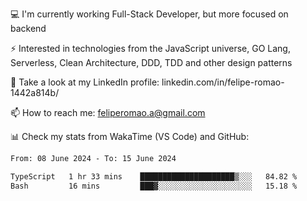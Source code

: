 💻 I'm currently working Full-Stack Developer, but more focused on backend

⚡ Interested in technologies from the JavaScript universe, GO Lang, Serverless, Clean Architecture, DDD, TDD and other design patterns

👥 Take a look at my LinkedIn profile: linkedin.com/in/felipe-romao-1442a814b/

📫 How to reach me: feliperomao.a@gmail.com

📊 Check my stats from WakaTime (VS Code) and GitHub:

<!--START_SECTION:waka-->

```txt
From: 08 June 2024 - To: 15 June 2024

TypeScript   1 hr 33 mins    █████████████████████▒░░░   84.82 %
Bash         16 mins         ███▓░░░░░░░░░░░░░░░░░░░░░   15.18 %
```

<!--END_SECTION:waka-->
